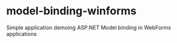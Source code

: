 model-binding-winforms
======================

Simple application demoing ASP.NET Model binding in WebForms applications